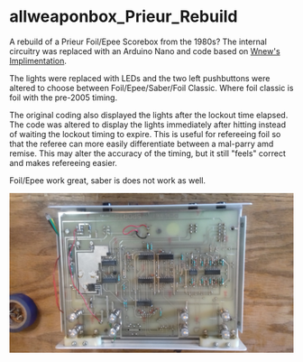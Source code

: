 # allweaponbox_Prieur_Rebuild

A rebuild of a Prieur Foil/Epee Scorebox from the 1980s? The internal circuitry was replaced with an Arduino Nano and code based on [Wnew's Implimentation](https://github.com/wnew/fencing_scoring_box).

The lights were replaced with LEDs and the two left pushbuttons were altered to choose between Foil/Epee/Saber/Foil Classic. Where foil classic is foil with the pre-2005 timing.

The original coding also displayed the lights after the lockout time elapsed. The code was altered to display the lights immediately after hitting instead of waiting the lockout timing to expire. This is useful for refereeing foil so that the referee can more easily differentiate between a mal-parry amd remise. This may alter the accuracy of the timing, but it still "feels" correct and makes refereeing easier.

Foil/Epee work great, saber is does not work as well.

<img src="Prieur Top of Circuit Board.jpg">


